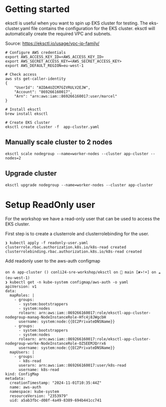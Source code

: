 # Getting started

eksctl is useful when you want to spin up EKS cluster for testing. The eks-cluster.yaml file contains the configuration for the EKS cluster.
eksctl will automatically create the required VPC and subnets.

Source: https://eksctl.io/usage/vpc-ip-family/

```
# Configure AWS credentials
export AWS_ACCESS_KEY_ID=<AWS_ACCESS_KEY_ID>
export AWS_SECRET_ACCESS_KEY=<AWS_SECRET_ACCESS_KEY>
export AWS_DEFAULT_REGION=eu-west-1

# Check access
aws sts get-caller-identity
{
    "UserId": "AIDA4UZCM7GIVRULV2EJW",
    "Account": "869266160017",
    "Arn": "arn:aws:iam::869266160017:user/marcel"
}

# Install eksctl
brew install eksctl

# Create EKS cluster
eksctl create cluster -f  app-cluster.yaml
````

## Manually scale cluster to 2 nodes

```
eksctl scale nodegroup --name=worker-nodes --cluster app-cluster --nodes=2
```

## Upgrade cluster

```
eksctl upgrade nodegroup --name=worker-nodes --cluster app-cluster
```

# Setup ReadOnly user

For the workshop we have a read-only user that can be used to access the EKS cluster.

First step is to create a clusterrole and clusterrolebinding for the user.

```
❯ kubectl apply -f readonly-user.yaml
clusterrole.rbac.authorization.k8s.io/k8s-read created
clusterrolebinding.rbac.authorization.k8s.io/k8s-read created
```

Add readonly user to the aws-auth configmap

```
on ⛵ app-cluster () conli24-sre-workshop/eksctl on  main [✘»!+] on ☁️  (eu-west-1)
❯ kubectl get -n kube-system configmap/aws-auth -o yaml
apiVersion: v1
data:
  mapRoles: |
    - groups:
      - system:bootstrappers
      - system:nodes
      rolearn: arn:aws:iam::869266160017:role/eksctl-app-cluster-nodegroup-manag-NodeInstanceRole-Hfc4j8JWgcbH
      username: system:node:{{EC2PrivateDNSName}}
    - groups:
      - system:bootstrappers
      - system:nodes
      rolearn: arn:aws:iam::869266160017:role/eksctl-app-cluster-nodegroup-worke-NodeInstanceRole-OZSEEMJQrrx6
      username: system:node:{{EC2PrivateDNSName}}
  mapUsers: |
    - groups:
      - k8s-read
      userarn: arn:aws:iam::869266160017:user/k8s-read
      username: k8s-read
kind: ConfigMap
metadata:
  creationTimestamp: "2024-11-01T10:35:44Z"
  name: aws-auth
  namespace: kube-system
  resourceVersion: "2353979"
  uid: a5ab3fbc-d08f-4a49-8389-694b441cc741
```